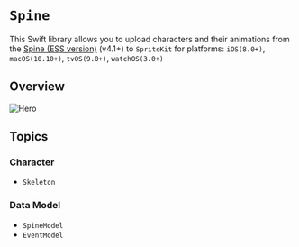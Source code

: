 # ``Spine``

This Swift library allows you to upload characters and their animations from the [Spine (ESS version)](http://esotericsoftware.com) (v4.1+) to `SpriteKit` for platforms: `iOS(8.0+)`, `macOS(10.10+)`, `tvOS(9.0+)`, `watchOS(3.0+)`

## Overview
![Hero](spine_readme_hero.png)


## Topics

### Character
- ``Skeleton``

### Data Model
- ``SpineModel``
- ``EventModel``
